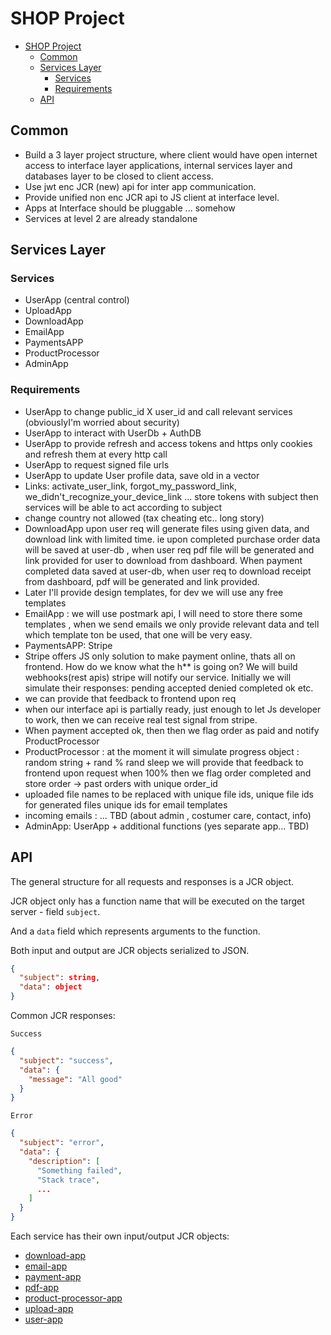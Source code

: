 # SHOP Project

- [SHOP Project](#shop-project)
  - [Common](#common)
  - [Services Layer](#services-layer)
    - [Services](#services)
    - [Requirements](#requirements)
  - [API](#api)

## Common

- Build a 3 layer project structure, where client would have open internet access to 
interface layer applications, internal services layer and databases layer to be closed to client access.
- Use jwt enc JCR (new) api for inter app communication.
- Provide unified non enc JCR api to JS client at interface level.
- Apps at Interface should be pluggable ... somehow
- Services at level 2 are already standalone

## Services Layer

### Services

- UserApp (central control)
- UploadApp
- DownloadApp
- EmailApp
- PaymentsAPP
- ProductProcessor
- AdminApp 

### Requirements

- UserApp to change public_id X user_id and call relevant services (obviouslyI'm worried about security)
- UserApp to interact with UserDb + AuthDB
- UserApp to provide refresh and access tokens and https only cookies and refresh them at every http call
- UserApp to request signed file urls
- UserApp to update User profile data, save old in a vector
- Links: activate_user_link, forgot_my_password_link, we_didn't_recognize_your_device_link ... store tokens with subject then 
services will be able to act according to subject
- change country not allowed (tax cheating etc.. long story)
- DownloadApp upon user req will generate files using given data, and download link with limited time. ie 
upon completed purchase order data will be saved at user-db , when user req pdf file will be generated and link provided for user to download from dashboard.
When payment completed data saved at user-db, when user req to download receipt from dashboard, pdf will be generated and link provided.
- Later I'll provide design templates, for dev we will use any free templates
- EmailApp : we will use postmark api, I will need to store there some templates , when we send emails we only provide relevant data and tell which template ton be used, that one will be very easy.
- PaymentsAPP: Stripe
- Stripe offers JS only solution to make payment online, thats all on frontend. How do we know what the h** is going on? 
We will build webhooks(rest apis) stripe will notify our service. Initially we will simulate their responses: pending accepted denied completed ok etc.
- we can provide that feedback to frontend upon req
- when our interface api is partially ready, just enough to let Js developer to work, then we can receive real test signal from stripe.
- When payment accepted ok, then then we flag order as paid and notify ProductProcessor
- ProductProcessor : at the moment it will simulate progress object : random string + rand % rand sleep
we will provide that feedback to frontend upon request
when 100% then we flag order completed and store order -> past orders with unique order_id
- uploaded file names to be replaced with unique file ids, unique file ids for generated files
unique ids for email templates
- incoming emails : ... TBD (about admin , costumer care, contact, info)
- AdminApp: UserApp + additional functions (yes separate app... TBD)

## API

The general structure for all requests and responses is a JCR object.

JCR object only has a function name that will be executed on the target server - field `subject`.

And a `data` field which represents arguments to the function.

Both input and output are JCR objects serialized to JSON.
```json
{
  "subject": string,
  "data": object
}
```

Common JCR responses:

`Success`
```json
{
  "subject": "success",
  "data": {
    "message": "All good"
  }
}
```
`Error`
```json
{
  "subject": "error",
  "data": {
    "description": [
      "Something failed",
      "Stack trace",
      ...
    ]
  }
}
```

Each service has their own input/output JCR objects:
- [download-app](download-app/API.md)
- [email-app](email-app/API.md)
- [payment-app](payment-app/API.md)
- [pdf-app](pdf-app/API.md)
- [product-processor-app](product-processor-app/API.md)
- [upload-app](upload-app/API.md)
- [user-app](user-app/API.md)
